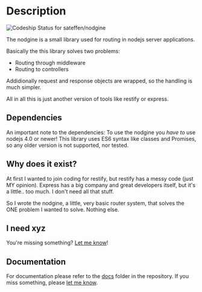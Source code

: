 # Description #

![Codeship Status for sateffen/nodgine](https://codeship.com/projects/c11967a0-ea7e-0131-c845-220fc9a0138f/status?branch=master)

The nodgine is a small library used for routing in nodejs server applications.

Basically the this library solves two problems:

* Routing through middleware
* Routing to controllers

Addidionally request and response objects are wrapped, so the handling is much simpler.

All in all this is just another version of tools like restify or express.

## Dependencies ##

An important note to the dependencies: To use the nodgine you *have to* use nodejs 4.0 or
newer! This library uses ES6 syntax like classes and Promises, so any older version is
not supported, nor tested.

## Why does it exist? ##

At first I wanted to join coding for restify, but restify has a messy code (just MY opinion).
Express has a big company and great developers itself, but it's a little.. too much. I don't
need all that stuff.

So I wrote the nodgine, a little, very basic router system, that solves the ONE problem
I wanted to solve. Nothing else.

## I need xyz ##

You're missing something? [Let me know](https://github.com/sateffen/nodgine/issues)!

## Documentation ##

For documentation please refer to the [docs](https://github.com/sateffen/nodgine/tree/master/docs)
folder in the repository. If you miss something, please [let me know](https://github.com/sateffen/nodgine/issues).
